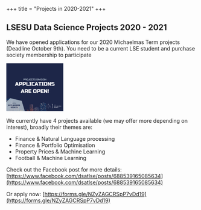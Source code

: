 +++
title = "Projects in 2020-2021"
+++

## LSESU Data Science Projects 2020 - 2021
We have opened applications for our 2020 Michaelmas Term projects (Deadline October 9th). You need to be a current LSE student and purchase society membership to participate

<img src ="/2020/projects.png" width=30%>

We currently have 4 projects available (we may offer more depending on interest), broadly their themes are:

+ Finance & Natural Language processing
+ Finance & Portfolio Optimisation
+ Property Prices & Machine Learning
+ Football & Machine Learning

Check out the Facebook post for more details: [https://www.facebook.com/dsatlse/posts/688539165085634](https://www.facebook.com/dsatlse/posts/688539165085634)

Or apply now: [https://forms.gle/NZyZAGCRSpP7vDd19](https://forms.gle/NZyZAGCRSpP7vDd19)